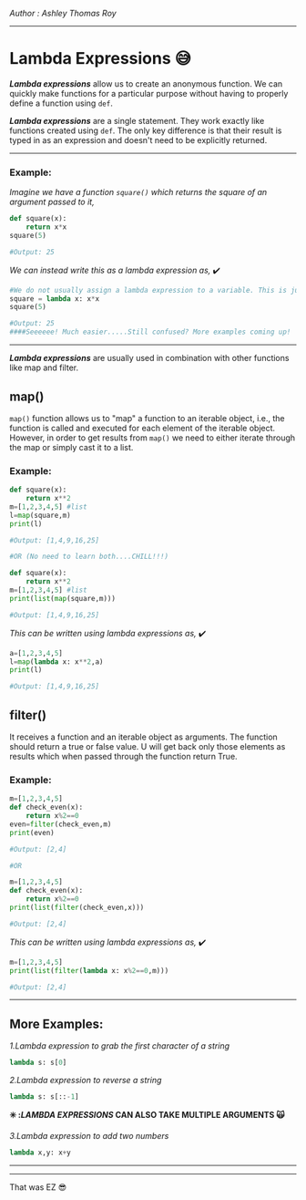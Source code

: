 <!--Lambda Expressions in Python-->
_Author : Ashley Thomas Roy_
***
# Lambda Expressions :sweat_smile:

**_Lambda expressions_** allow us to create an anonymous function. We can quickly make functions for a particular purpose without having to properly define a function using `def`.

**_Lambda expressions_** are a single statement. They work exactly like functions created using `def`. The only key difference is that their result is typed in as an expression and doesn't need to be explicitly returned.

***

### Example:

_Imagine we have a function `square()` which returns the square of an argument passed to it,_
```python
def square(x):
    return x*x
square(5)

#Output: 25
```
_We can instead write this as a lambda expression as,_ :heavy_check_mark:
```python
#We do not usually assign a lambda expression to a variable. This is just for demonstration purposes.
square = lambda x: x*x
square(5)

#Output: 25
####Seeeeee! Much easier.....Still confused? More examples coming up!
```

***

**_Lambda expressions_** are usually used in combination with other functions like map and filter.

map()
---
`map()` function allows us to "map" a function to an iterable object, i.e., the function is called and executed for each element of the iterable object. However, in order to get results from `map()` we need to either iterate through the map or simply cast it to a list.

### Example:

```python
def square(x):
    return x**2
m=[1,2,3,4,5] #list
l=map(square,m)
print(l)

#Output: [1,4,9,16,25] 

#OR (No need to learn both....CHILL!!!)

def square(x):
    return x**2
m=[1,2,3,4,5] #list
print(list(map(square,m)))

#Output: [1,4,9,16,25]
```
_This can be written using lambda expressions as,_ :heavy_check_mark:

```python
a=[1,2,3,4,5]
l=map(lambda x: x**2,a)
print(l)

#Output: [1,4,9,16,25]
```

filter()
---
It receives a function and an iterable object as arguments. The function should return a true or false value. U will get back only those elements as results which when passed through the function return True.

### Example:

```python
m=[1,2,3,4,5]
def check_even(x):
    return x%2==0 
even=filter(check_even,m)
print(even)

#Output: [2,4]

#OR

m=[1,2,3,4,5]
def check_even(x):
    return x%2==0 
print(list(filter(check_even,x)))

#Output: [2,4]
```
_This can be written using lambda expressions as,_ :heavy_check_mark:
```python
m=[1,2,3,4,5]
print(list(filter(lambda x: x%2==0,m)))

#Output: [2,4]
```

***

## More Examples:

_1.Lambda expression to grab the first character of a string_
```python
lambda s: s[0]
```

_2.Lambda expression to reverse a string_
```python
lambda s: s[::-1]
```

**:eight_spoked_asterisk: :_LAMBDA EXPRESSIONS_ CAN ALSO TAKE MULTIPLE ARGUMENTS :scream_cat:**

_3.Lambda expression to add two numbers_
```python
lambda x,y: x+y
```

***                                                                                                                
***
That was EZ :sunglasses: 
    
    
